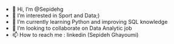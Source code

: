 - 👋 Hi, I’m @Sepidehg
- 👀 I’m interested in Sport and Data;)
- 🌱 I’m currently learning Python and improving SQL knowledge
- 💞️ I’m looking to collaborate on Data Analytic job
- 📫 How to reach me : linkedin (Sepideh Ghayoumi)

<!---
Sepidehg/Sepidehg is a ✨ special ✨ repository because its `README.md` (this file) appears on your GitHub profile.
You can click the Preview link to take a look at your changes.
--->
